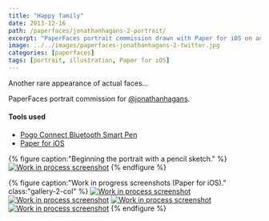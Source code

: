 ```yaml
---
title: "Happy family"
date: 2013-12-16
path: /paperfaces/jonathanhagans-2-portrait/
excerpt: "PaperFaces portrait commission drawn with Paper for iOS on an iPad."
image: ../../images/paperfaces-jonathanhagans-2-twitter.jpg
categories: [paperfaces]
tags: [portrait, illustration, Paper for iOS]
---
```


Another rare appearance of actual faces…

PaperFaces portrait commission for <a href="https://twitter.com/jonathanhagans">@jonathanhagans</a>.

#### Tools used

- [Pogo Connect Bluetooth Smart Pen](https://www.amazon.com/gp/product/B009K448L4/ref=as_li_ss_tl?ie=UTF8&camp=1789&creative=390957&creativeASIN=B009K448L4&linkCode=as2&tag=mademist-20)
- [Paper for iOS](https://paper.bywetransfer.com/)

{% figure caption:"Beginning the portrait with a pencil sketch." %}
[![Work in process screenshot](../../images/paperfaces-jonathanhagans-2-process-1-750.jpg)](../../images/paperfaces-jonathanhagans-2-process-1-lg.jpg)
{% endfigure %}

{% figure caption:"Work in progress screenshots (Paper for iOS)." class:"gallery-2-col" %}
[![Work in process screenshot](../../images/paperfaces-jonathanhagans-2-process-2-600.jpg)](../../images/paperfaces-jonathanhagans-2-process-2-lg.jpg)
[![Work in process screenshot](../../images/paperfaces-jonathanhagans-2-process-3-600.jpg)](../../images/paperfaces-jonathanhagans-2-process-3-lg.jpg)
[![Work in process screenshot](../../images/paperfaces-jonathanhagans-2-process-4-600.jpg)](../../images/paperfaces-jonathanhagans-2-process-4-lg.jpg)
[![Work in process screenshot](../../images/paperfaces-jonathanhagans-2-process-5-600.jpg)](../../images/paperfaces-jonathanhagans-2-process-5-lg.jpg)
{% endfigure %}
